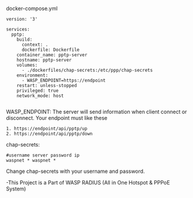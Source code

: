 docker-compose.yml
```
version: '3'

services:
  pptp:
    build:
      context: .
      dockerfile: Dockerfile
    container_name: pptp-server
    hostname: pptp-server
    volumes:
      - ./dockerfiles/chap-secrets:/etc/ppp/chap-secrets
    environment:
      - WASP_ENDPOINT=https://endpoint
    restart: unless-stopped
    privileged: true
    network_mode: host
    
```
WASP_ENDPOINT: The server will send information when client connect or disconnect. Your endpoint must like these
    
    1. https://endpoint/api/pptp/up
    2. https://endpoint/api/pptp/down

chap-secrets:
```
#username server password ip
waspnet * waspnet *
```

Change chap-secrets with your username and password.

-This Project is a Part of WASP RADIUS (All in One Hotspot & PPPoE System)